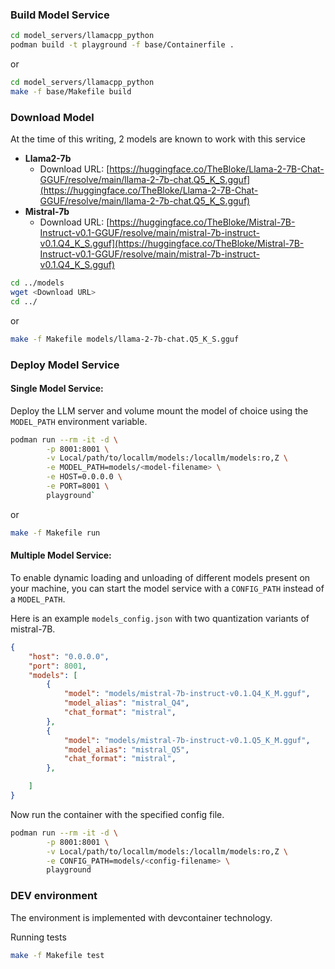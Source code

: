 ### Build Model Service


```bash
cd model_servers/llamacpp_python
podman build -t playground -f base/Containerfile .
```

or

```bash
cd model_servers/llamacpp_python
make -f base/Makefile build
```

### Download Model

At the time of this writing, 2 models are known to work with this service

- **Llama2-7b**
    - Download URL: [https://huggingface.co/TheBloke/Llama-2-7B-Chat-GGUF/resolve/main/llama-2-7b-chat.Q5_K_S.gguf](https://huggingface.co/TheBloke/Llama-2-7B-Chat-GGUF/resolve/main/llama-2-7b-chat.Q5_K_S.gguf)
- **Mistral-7b**
    - Download URL: [https://huggingface.co/TheBloke/Mistral-7B-Instruct-v0.1-GGUF/resolve/main/mistral-7b-instruct-v0.1.Q4_K_S.gguf](https://huggingface.co/TheBloke/Mistral-7B-Instruct-v0.1-GGUF/resolve/main/mistral-7b-instruct-v0.1.Q4_K_S.gguf)

```bash
cd ../models
wget <Download URL>
cd ../
```
or
```bash
make -f Makefile models/llama-2-7b-chat.Q5_K_S.gguf
```

### Deploy Model Service

#### Single Model Service:

Deploy the LLM server and volume mount the model of choice using the `MODEL_PATH` environment variable.

```bash
podman run --rm -it -d \
        -p 8001:8001 \
        -v Local/path/to/locallm/models:/locallm/models:ro,Z \
        -e MODEL_PATH=models/<model-filename> \
        -e HOST=0.0.0.0 \
        -e PORT=8001 \
        playground`
```
or
```bash
make -f Makefile run
```

#### Multiple Model Service:

To enable dynamic loading and unloading of different models present on your machine, you can start the model service with a `CONFIG_PATH` instead of a `MODEL_PATH`.

Here is an example `models_config.json` with two quantization variants of mistral-7B.
```json
{
    "host": "0.0.0.0",
    "port": 8001,
    "models": [
        {
            "model": "models/mistral-7b-instruct-v0.1.Q4_K_M.gguf",
            "model_alias": "mistral_Q4",
            "chat_format": "mistral",
        },
        {
            "model": "models/mistral-7b-instruct-v0.1.Q5_K_M.gguf",
            "model_alias": "mistral_Q5",
            "chat_format": "mistral",
        },

    ]
}
```

Now run the container with the specified config file. 
```bash
podman run --rm -it -d \
        -p 8001:8001 \
        -v Local/path/to/locallm/models:/locallm/models:ro,Z \
        -e CONFIG_PATH=models/<config-filename> \
        playground
```

### DEV environment

The environment is implemented with devcontainer technology.

Running tests
```bash
make -f Makefile test
```
